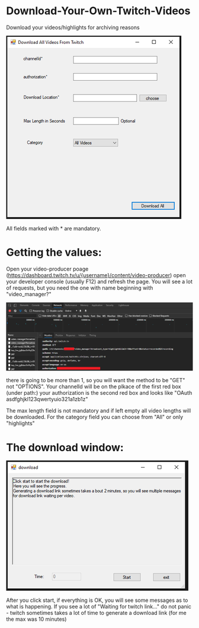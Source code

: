 # Download-Your-Own-Twitch-Videos
Download your videos/highlights for archiving reasons

![alt text](https://github.com/StefanStefanoff/Download-Your-Own-Twitch-Videos/blob/master/TwitchDownload/bin/blobs/settings.PNG?raw=true)

All fields marked with * are mandatory.

# Getting the values:

Open your video-producer poage (https://dashboard.twitch.tv/u/{username}/content/video-producer)
open your developer console (usually F12) and refresh the page. You will see a lot of requests, but you need the one with name beginning with "video_manager?"

![alt text](https://github.com/StefanStefanoff/Download-Your-Own-Twitch-Videos/blob/master/TwitchDownload/bin/blobs/channelId.PNG?raw=true)

there is going to be more than 1, so you will want the method to be "GET" not "OPTIONS".
Your channelId will be on the plkace of the first red box (under path:)
your authorization is the second red box and looks like "OAuth asdfghjkl123qwertyuio321a1zb1z"

The max length field is not mandatory and if left empty all video lengths will be downloaded.
For the category field you can choose from "All" or only "highlights"

# The download window:

![alt text](https://github.com/StefanStefanoff/Download-Your-Own-Twitch-Videos/blob/master/TwitchDownload/bin/blobs/download.PNG?raw=true)

After you click start, if everything is OK, you will see some messages as to what is happening.
If you see a lot of "Waiting for twitch link..." do not panic - twitch sometimes takes a lot of time to generate a download link (for me the max was 10 minutes)
